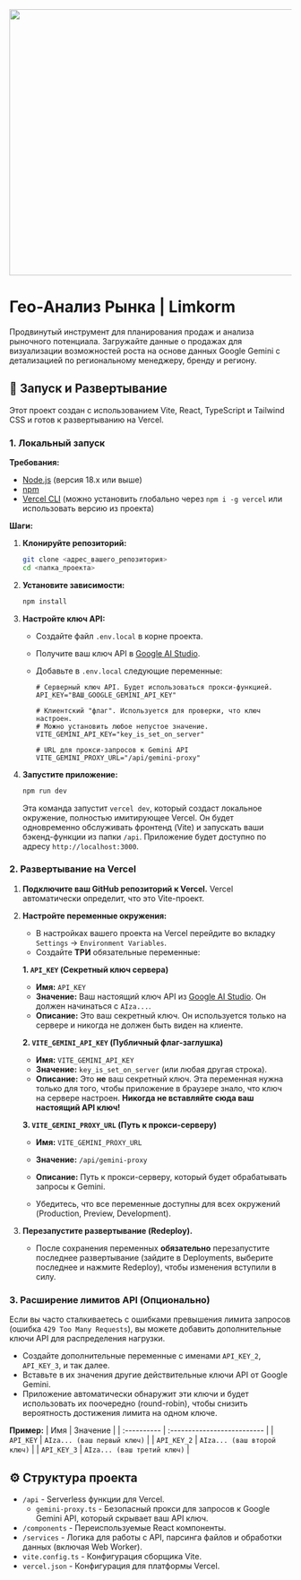 <div align="center">
<img width="1200" height="475" alt="GHBanner" src="https://github.com/user-attachments/assets/0aa67016-6eaf-458a-adb2-6e31a0763ed6" />
</div>

# Гео-Анализ Рынка | Limkorm

Продвинутый инструмент для планирования продаж и анализа рыночного потенциала. Загружайте данные о продажах для визуализации возможностей роста на основе данных Google Gemini с детализацией по региональному менеджеру, бренду и региону.

## 🚀 Запуск и Развертывание

Этот проект создан с использованием Vite, React, TypeScript и Tailwind CSS и готов к развертыванию на Vercel.

### 1. Локальный запуск

**Требования:**
- [Node.js](https://nodejs.org/) (версия 18.x или выше)
- [npm](https://www.npmjs.com/)
- [Vercel CLI](https://vercel.com/docs/cli) (можно установить глобально через `npm i -g vercel` или использовать версию из проекта)

**Шаги:**
1.  **Клонируйте репозиторий:**
    ```bash
    git clone <адрес_вашего_репозитория>
    cd <папка_проекта>
    ```

2.  **Установите зависимости:**
    ```bash
    npm install
    ```

3.  **Настройте ключ API:**
    - Создайте файл `.env.local` в корне проекта.
    - Получите ваш ключ API в [Google AI Studio](https://aistudio.google.com/app/apikey).
    - Добавьте в `.env.local` следующие переменные:

      ```env
      # Серверный ключ API. Будет использоваться прокси-функцией.
      API_KEY="ВАШ_GOOGLE_GEMINI_API_KEY"

      # Клиентский "флаг". Используется для проверки, что ключ настроен.
      # Можно установить любое непустое значение.
      VITE_GEMINI_API_KEY="key_is_set_on_server"

      # URL для прокси-запросов к Gemini API
      VITE_GEMINI_PROXY_URL="/api/gemini-proxy"
      ```

4.  **Запустите приложение:**
    ```bash
    npm run dev
    ```
    Эта команда запустит `vercel dev`, который создаст локальное окружение, полностью имитирующее Vercel. Он будет одновременно обслуживать фронтенд (Vite) и запускать ваши бэкенд-функции из папки `/api`. Приложение будет доступно по адресу `http://localhost:3000`.

### 2. Развертывание на Vercel

1.  **Подключите ваш GitHub репозиторий к Vercel.** Vercel автоматически определит, что это Vite-проект.

2.  **Настройте переменные окружения:**
    - В настройках вашего проекта на Vercel перейдите во вкладку `Settings` → `Environment Variables`.
    - Создайте **ТРИ** обязательные переменные:

    **1. `API_KEY` (Секретный ключ сервера)**
    - **Имя:** `API_KEY`
    - **Значение:** Ваш настоящий ключ API из [Google AI Studio](https://aistudio.google.com/app/apikey). Он должен начинаться с `AIza...`.
    - **Описание:** Это ваш секретный ключ. Он используется только на сервере и никогда не должен быть виден на клиенте.

    **2. `VITE_GEMINI_API_KEY` (Публичный флаг-заглушка)**
    - **Имя:** `VITE_GEMINI_API_KEY`
    - **Значение:** `key_is_set_on_server` (или любая другая строка).
    - **Описание:** Это **не** ваш секретный ключ. Эта переменная нужна только для того, чтобы приложение в браузере знало, что ключ на сервере настроен. **Никогда не вставляйте сюда ваш настоящий API ключ!**

    **3. `VITE_GEMINI_PROXY_URL` (Путь к прокси-серверу)**
    - **Имя:** `VITE_GEMINI_PROXY_URL`
    - **Значение:** `/api/gemini-proxy`
    - **Описание:** Путь к прокси-серверу, который будет обрабатывать запросы к Gemini.

    - Убедитесь, что все переменные доступны для всех окружений (Production, Preview, Development).

3.  **Перезапустите развертывание (Redeploy).**
    - После сохранения переменных **обязательно** перезапустите последнее развертывание (зайдите в Deployments, выберите последнее и нажмите Redeploy), чтобы изменения вступили в силу.

### 3. Расширение лимитов API (Опционально)

Если вы часто сталкиваетесь с ошибками превышения лимита запросов (ошибка `429 Too Many Requests`), вы можете добавить дополнительные ключи API для распределения нагрузки.

-   Создайте дополнительные переменные с именами `API_KEY_2`, `API_KEY_3`, и так далее.
-   Вставьте в их значения другие действительные ключи API от Google Gemini.
-   Приложение автоматически обнаружит эти ключи и будет использовать их поочередно (round-robin), чтобы снизить вероятность достижения лимита на одном ключе.

**Пример:**
| Имя         | Значение                    |
| :---------- | :-------------------------- |
| `API_KEY`   | `AIza... (ваш первый ключ)`   |
| `API_KEY_2` | `AIza... (ваш второй ключ)`  |
| `API_KEY_3` | `AIza... (ваш третий ключ)`  |


## ⚙️ Структура проекта

-   `/api` - Serverless функции для Vercel.
    -   `gemini-proxy.ts` - Безопасный прокси для запросов к Google Gemini API, который скрывает ваш API ключ.
-   `/components` - Переиспользуемые React компоненты.
-   `/services` - Логика для работы с API, парсинга файлов и обработки данных (включая Web Worker).
-   `vite.config.ts` - Конфигурация сборщика Vite.
-   `vercel.json` - Конфигурация для платформы Vercel.
